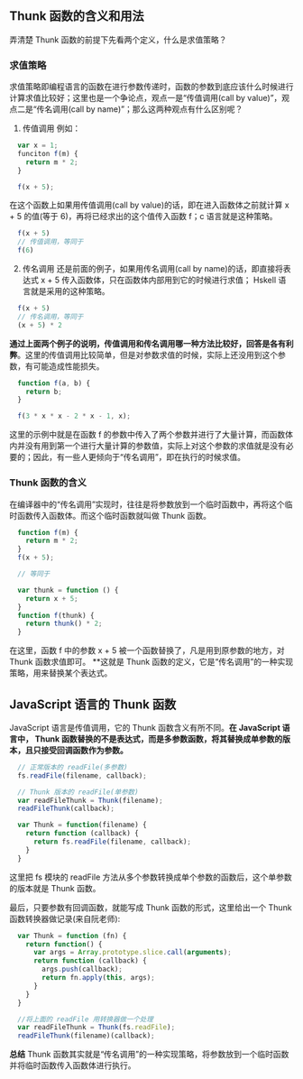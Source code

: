 ## Thunk 函数的含义和用法


弄清楚 Thunk 函数的前提下先看两个定义，什么是求值策略？

### 求值策略

求值策略即编程语言的函数在进行参数传递时，函数的参数到底应该什么时候进行计算求值比较好；这里也是一个争论点，观点一是“传值调用(call by value)”，观点二是“传名调用(call by name)”；那么这两种观点有什么区别呢？

1. 传值调用
例如：
``` javascript
  var x = 1;
  funciton f(m) {
    return m * 2;
  }

  f(x + 5);
```
在这个函数上如果用传值调用(call by value)的话，即在进入函数体之前就计算 x + 5 的值(等于 6)，再将已经求出的这个值传入函数 f；c 语言就是这种策略。
``` javascript
  f(x + 5)
  // 传值调用，等同于
  f(6)
```

2. 传名调用
还是前面的例子，如果用传名调用(call by name)的话，即直接将表达式 x + 5 传入函数体，只在函数体内部用到它的时候进行求值； Hskell 语言就是采用的这种策略。
``` javascript
  f(x + 5)
  // 传名调用，等同于
  (x + 5) * 2
```

**通过上面两个例子的说明，传值调用和传名调用哪一种方法比较好，回答是各有利弊**。这里的传值调用比较简单，但是对参数求值的时候，实际上还没用到这个参数，有可能造成性能损失。
``` javascript
  function f(a, b) {
    return b;
  }

  f(3 * x * x - 2 * x - 1, x);
```
这里的示例中就是在函数 f 的参数中传入了两个参数并进行了大量计算，而函数体内并没有用到第一个进行大量计算的参数值，实际上对这个参数的求值就是没有必要的；因此，有一些人更倾向于“传名调用”，即在执行的时候求值。

### Thunk 函数的含义
在编译器中的“传名调用”实现时，往往是将参数放到一个临时函数中，再将这个临时函数传入函数体。而这个临时函数就叫做 Thunk 函数。

``` javascript
  function f(m) {
    return m * 2;
  }
  f(x + 5);

  // 等同于

  var thunk = function () {
    return x + 5;
  }
  function f(thunk) {
    return thunk() * 2;
  }
```
在这里，函数 f 中的参数 x + 5 被一个函数替换了，凡是用到原参数的地方，对 Thunk 函数求值即可。
**这就是 Thunk 函数的定义，它是“传名调用”的一种实现策略，用来替换某个表达式。

## JavaScript 语言的 Thunk 函数

JavaScript 语言是传值调用，它的 Thunk 函数含义有所不同。**在 JavaScript 语言中， Thunk 函数替换的不是表达式，而是多参数函数，将其替换成单参数的版本，且只接受回调函数作为参数。**
``` javascript
  // 正常版本的 readFile(多参数)
  fs.readFile(filename, callback);

  // Thunk 版本的 readFile(单参数)
  var readFileThunk = Thunk(filename);
  readFileThunk(callback);

  var Thunk = function(filename) {
    return function (callback) {
      return fs.readFile(filename, callback);
    }
  }
```
这里把 fs 模块的 readFile 方法从多个参数转换成单个参数的函数后，这个单参数的版本就是 Thunk 函数。

最后，只要参数有回调函数，就能写成 Thunk 函数的形式，这里给出一个 Thunk 函数转换器做记录(来自阮老师):
``` javascript
  var Thunk = function (fn) {
    return function() {
      var args = Array.prototype.slice.call(arguments);
      return function (callback) {
        args.push(callback);
        return fn.apply(this, args);
      }
    }
  }

  //将上面的 readFile 用转换器做一个处理
  var readFileThunk = Thunk(fs.readFile);
  readFileThunk(filename)(callback);
```

**总结**
Thunk 函数其实就是“传名调用”的一种实现策略，将参数放到一个临时函数并将临时函数传入函数体进行执行。
